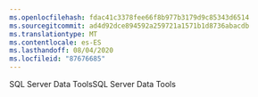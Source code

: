 ```yaml
---
ms.openlocfilehash: fdac41c3378fee66f8b977b3179d9c85343d6514
ms.sourcegitcommit: ad4d92dce894592a259721a1571b1d8736abacdb
ms.translationtype: MT
ms.contentlocale: es-ES
ms.lasthandoff: 08/04/2020
ms.locfileid: "87676685"
---
```

 <span data-ttu-id="2ee88-101">SQL Server Data Tools</span><span class="sxs-lookup"><span data-stu-id="2ee88-101">SQL Server Data Tools</span></span> 